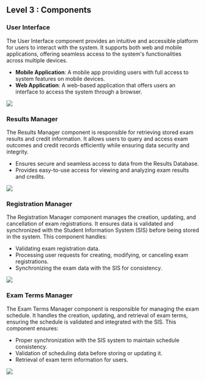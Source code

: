 ## Level 3 : Components

### User Interface
The User Interface component provides an intuitive and accessible platform for users to interact with the system. It supports both web and mobile applications, offering seamless access to the system's functionalities across multiple devices.

- **Mobile Application**: A mobile app providing users with full access to system features on mobile devices.
- **Web Application**: A web-based application that offers users an interface to access the system through a browser.

![](embed:userInterface)


### Results Manager
The Results Manager component is responsible for retrieving stored exam results and credit information. It allows
users to query and access exam outcomes and credit records efficiently while ensuring data security and integrity.

- Ensures secure and seamless access to data from the Results Database.
- Provides easy-to-use access for viewing and analyzing exam results and credits.

![](embed:resultsManager)


### Registration Manager
The Registration Manager component manages the creation, updating, and cancellation of exam registrations. It ensures data 
is validated and synchronized with the Student Information System (SIS) before being stored in the system. This 
component handles:

- Validating exam registration data.
- Processing user requests for creating, modifying, or canceling exam registrations.
- Synchronizing the exam data with the SIS for consistency.

![](embed:registrationManager)


### Exam Terms Manager
The Exam Terms Manager component is responsible for managing the exam schedule. It handles the creation, updating,
and retrieval of exam terms, ensuring the schedule is validated and integrated with the SIS. This component ensures:

- Proper synchronization with the SIS system to maintain schedule consistency.
- Validation of scheduling data before storing or updating it.
- Retrieval of exam term information for users.

![](embed:examTermsManager)

